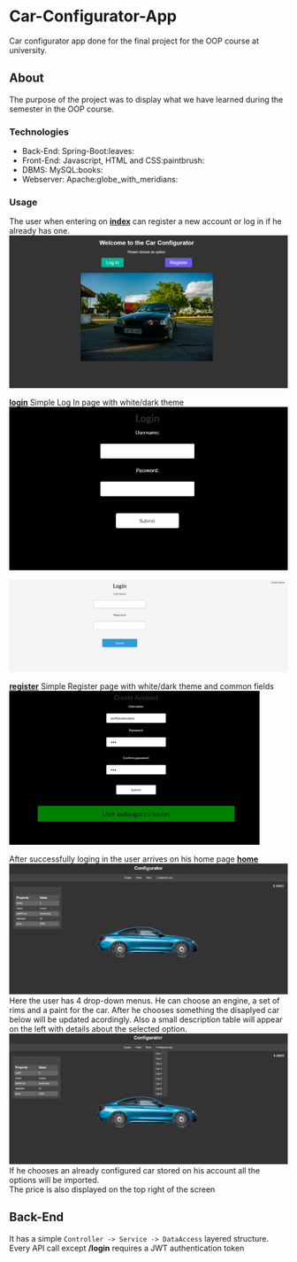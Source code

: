 # Car-Configurator-App

Car configurator app done for the final project for the OOP course at university.

## About

The purpose of the project was to display what we have learned during the semester in the OOP course.

### Technologies

<ul>
    <li>Back-End: Spring-Boot:leaves:</li>
    <li>Front-End: Javascript, HTML and CSS:paintbrush:</li>
    <li>DBMS: MySQL:books:</li>
    <li>Webserver: Apache:globe_with_meridians:</li>
</ul>

### Usage

The user when entering on [**index**](Front%20end/index.html) can register a new account or log in if he already has one.
![IndexPage](Media/Index.png)

[**login**](Front%20end/login.html) Simple Log In page with white/dark theme
![LoginPage](Media/DarkLogin.png)

![LoginPage](Media/LightLogin.png)

[**register**](Front%20end/register.html) Simple Register page with white/dark theme and common fields
![RegisterPage](Media/RegisterDark.png)

After successfully loging in the user arrives on his home page [**home**](Front%20end/configureCar.html)
![CarPage](Media/BlueCar.png)
Here the user has 4 drop-down menus. He can choose an engine, a set of rims and a paint for the car. After he chooses something the disaplyed car below will be updated acordingly. Also a small description table will appear on the left with details about the selected option.
![CarPage](Media/ListConfigured.png)
<br>
If he chooses an already configured car stored on his account all the options will be imported.
<br>
The price is also displayed on the top right of the screen

## Back-End

It has a simple `Controller -> Service -> DataAccess` layered structure.
<br>
Every API call except **/login** requires a JWT authentication token
